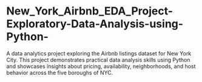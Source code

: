 # New_York_Airbnb_EDA_Project-Exploratory-Data-Analysis-using-Python-
A data analytics project exploring the Airbnb listings dataset for New York City. This project demonstrates practical data analysis skills using Python and showcases insights about pricing, availability, neighborhoods, and host behavior across the five boroughs of NYC.
